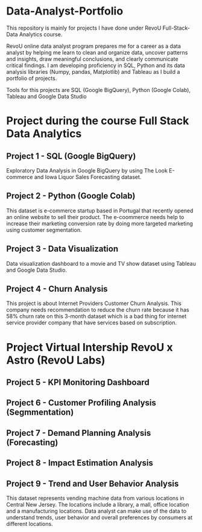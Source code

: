 # Data-Analyst-Portfolio
 
This repository is mainly for projects I have done under RevoU Full-Stack-Data Analytics course.

RevoU online data analyst program prepares me for a career as a data analyst by helping me learn to clean and organize data, uncover patterns and insights, draw meaningful conclusions, and clearly communicate critical findings. I am developing proficiency in SQL, Python and its data analysis libraries (Numpy, pandas, Matplotlib) and Tableau as I build a portfolio of projects.

Tools for this projects are SQL (Google BigQuery), Python (Google Colab), Tableau and Google Data Studio

# Project during the course Full Stack Data Analytics

## Project 1 - SQL (Google BigQuery)

Exploratory Data Analysis in Google BigQuery by using The Look E-commerce and Iowa Liquor Sales Forecasting dataset. 

## Project 2 - Python (Google Colab)

This dataset is e-commerce startup based in Portugal that recently opened an online website to sell their product. The e-coommerce needs help to increase their marketing conversion rate by doing more targeted marketing using customer segmentation.

## Project 3 - Data Visualization

Data visualization dashboard to a movie and TV show dataset using Tableau and Google Data Studio.

## Project 4 - Churn Analysis

This project is about Internet Providers Customer Churn Analysis. This company needs recommendation to reduce the churn rate because it has 58% churn rate on this 3-month dataset which is a bad thing for internet service provider company that have services based on subscription. 

# Project Virtual Intership RevoU x Astro (RevoU Labs)

## Project 5 - KPI Monitoring Dashboard

## Project 6 - Customer Profiling Analysis (Segmmentation)

## Project 7 - Demand Planning Analysis (Forecasting)

## Project 8 - Impact Estimation Analysis

## Project 9 - Trend and User Behavior Analysis

This dataset represents vending machine data from various locations in Central New Jersey. The locations include a library, a mall, office location and a manufacturing locations. Data analyst can make use of the data to understand trends, user behavior and overall preferences by consumers at different locations.
